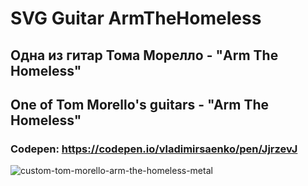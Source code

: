 # SVG Guitar ArmTheHomeless

## Одна из гитар Тома Морелло - "Arm The Homeless"

## One of Tom Morello's guitars - "Arm The Homeless"

### Codepen: https://codepen.io/vladimirsaenko/pen/JjrzevJ

![custom-tom-morello-arm-the-homeless-metal](https://user-images.githubusercontent.com/56477695/149813005-80fe5885-748e-4b80-8bda-0dcd38a9a7b1.jpg)
